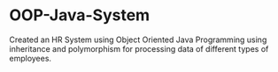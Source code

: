 # OOP-Java-System
Created an HR System using Object Oriented Java Programming using inheritance and polymorphism for processing data of different types of employees. 
